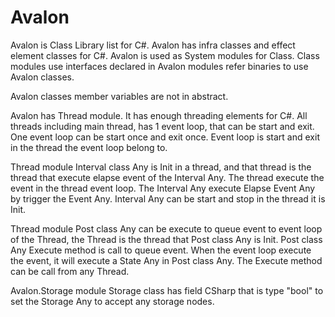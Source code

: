 # Avalon

Avalon is Class Library list for C#.
Avalon has infra classes and effect element classes for C#.
Avalon is used as System modules for Class. Class modules use interfaces declared in Avalon modules refer binaries to use Avalon classes.

Avalon classes member variables are not in abstract.

Avalon has Thread module. It has enough threading elements for C#.
All threads including main thread, has 1 event loop, that can be start and exit.
One event loop can be start once and exit once.
Event loop is start and exit in the thread the event loop belong to.

Thread module Interval class Any is Init in a thread, and that thread is the thread that execute elapse event of the Interval Any.
The thread execute the event in the thread event loop.
The Interval Any execute Elapse Event Any by trigger the Event Any.
Interval Any can be start and stop in the thread it is Init.

Thread module Post class Any can be execute to queue event to event loop of the Thread, 
the Thread is the thread that Post class Any is Init.
Post class Any Execute method is call to queue event. When the event loop execute the event, it will execute a State Any in Post class Any.
The Execute method can be call from any Thread.

Avalon.Storage module Storage class has field CSharp that is type "bool" to set the Storage Any to accept any storage nodes.